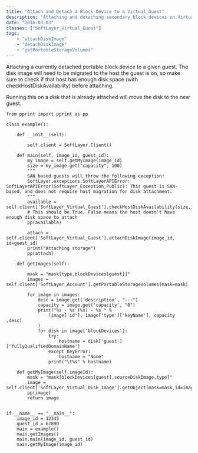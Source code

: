 ```yaml
---
title: "Attach and Detach a Block Device to a Virtual_Guest"
description: "Attaching and detaching secondary block devices on Virtual Guests"
date: "2016-03-03"
classes: ["SoftLayer_Virtual_Guest"]
tags:
    - "attachDiskImage"
    - "detachDiskImage"
    - "getPortableStorageVolumes"
---
```


Attaching a currently detached portable block device to a given guest. The disk image will need to be migrated to the host the guest is on, so make sure to check if that host has enough disk space (with checkHostDiskAvailability) before attaching. 

Running this on a disk that is already attached will move the disk to the new guest. 

```import SoftLayer
from pprint import pprint as pp

class example():

    def __init__(self):

        self.client = SoftLayer.Client()

    def main(self, image_id, guest_id):
        my_image = self.getMyImage(image_id)
        size = my_image.get("capacity", 100)
        """
        SAN based guests will throw the following exception:
        SoftLayer.exceptions.SoftLayerAPIError: SoftLayerAPIError(SoftLayer_Exception_Public): This guest is SAN-based, and does not require host migration for disk attachment.
        """
        available = self.client['SoftLayer_Virtual_Guest'].checkHostDiskAvailability(size,id=guest_id)
        # This should be True. False means the host doesn't have enough disk space to attach
        pp(available)

        attach = self.client['SoftLayer_Virtual_Guest'].attachDiskImage(image_id, id=guest_id)
        print("Attaching storage")
        pp(attach)

    def getImages(self):

        mask = "mask[type,blockDevices[guest]]"
        images = self.client['SoftLayer_Account'].getPortableStorageVolumes(mask=mask)

        for image in images:
            desc = image.get('description', "---")
            capacity = image.get('capacity', "0")
            print("%s - %s (%s) - %s " % 
                (image['id'], image['type']['keyName'], capacity ,desc)
            )
            for disk in image['blockDevices']:
                try:
                    hostname = disk['guest']['fullyQualifiedDomainName']
                except KeyError:
                    hostname = "None"
                print("\t%s" % hostname)

    def getMyImage(self,imageId):
        mask = "mask[blockDevices[guest],sourceDiskImage,type]"
        image = self.client['SoftLayer_Virtual_Disk_Image'].getObject(mask=mask,id=imageId)
        pp(image)
        return image


if __name__ == "__main__":
    image_id = 12345
    guest_id = 67890
    main = example()
    main.getImages()
    main.main(image_id, guest_id)
    main.getMyImage(image_id)

```